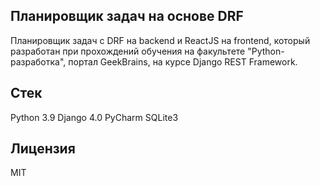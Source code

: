 ## Планировщик задач на основе DRF
Планировщик задач с DRF на backend и ReactJS на frontend, который разработан при прохождений обучения на факультете "Python-разработка", портал GeekBrains, на курсе Django REST Framework.
## Стек
Python 3.9
Django 4.0
PyCharm
SQLite3
## Лицензия
MIT
